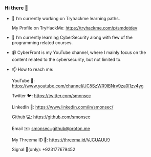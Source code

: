 ### Hi there 👋


- 🔭 I’m currently working on Tryhackme learning paths.
    
    My Profile on TryHackMe:
    https://tryhackme.com/p/smdotdev
    
- 🌱 I’m currently learning CyberSecurity along with few of the programming related courses.

- 📹 CyberFront is my YouTube channel, where I mainly focus on the content related to the cybersecurity, but not limited to.

<!--
- 👯 I’m looking to collaborate on ...
- 🤔 I’m looking for help with ...
- 💬 Ask me about ...
- 😄 Pronouns: ...
- ⚡ Fun fact: ...
-->
- 📫 How to reach me: 

    YouTube 🎥: https://www.youtube.com/channel/UC5SzWR9IBNrv9za0l1zv4yg
    
    Twitter 🐦: https://twitter.com/smonsec
    
    LinkedIn 💼: https://www.linkedin.com/in/smonsec/
    
    Github 💻: https://github.com/smonsec
    
    Email ✉️: smonsec+github@proton.me
    
    My Threema ID 🪪: https://threema.id/VJCUAUU9
    
    Signal 💬(only): +923177679452   
